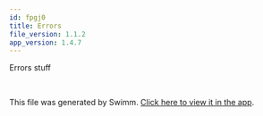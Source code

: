 ```yaml
---
id: fpgj0
title: Errors
file_version: 1.1.2
app_version: 1.4.7
---
```


Errors stuff

<br/>

This file was generated by Swimm. [Click here to view it in the app](/repos/Z2l0aHViJTNBJTNBaW52ZW50aW8lM0ElM0F2dmVsYw==/docs/fpgj0).
